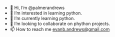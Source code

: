 - 👋 Hi, I’m @palmerandrews
- 👀 I’m interested in learning python. 
- 🌱 I’m currently learning python. 
- 💞️ I’m looking to collaborate on phython projects. 
- 📫 How to reach me evanb.andrews@gmail.com

<!---
palmerandrews/palmerandrews is a ✨ special ✨ repository because its `README.md` (this file) appears on your GitHub profile.
You can click the Preview link to take a look at your changes.
--->
